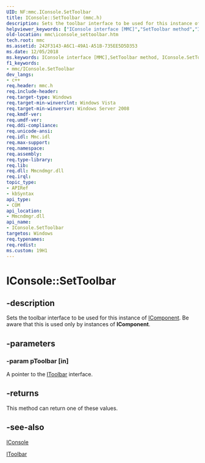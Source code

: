 ```yaml
---
UID: NF:mmc.IConsole.SetToolbar
title: IConsole::SetToolbar (mmc.h)
description: Sets the toolbar interface to be used for this instance of IComponent. Be aware that this is used only by instances of IComponent.
helpviewer_keywords: ["IConsole interface [MMC]","SetToolbar method","IConsole.SetToolbar","IConsole::SetToolbar","SetToolbar","SetToolbar method [MMC]","SetToolbar method [MMC]","IConsole interface","mmc.iconsole_settoolbar","mmc/IConsole::SetToolbar"]
old-location: mmc\iconsole_settoolbar.htm
tech.root: mmc
ms.assetid: 242F3143-A6C1-49A1-A51B-735EE5D5D353
ms.date: 12/05/2018
ms.keywords: IConsole interface [MMC],SetToolbar method, IConsole.SetToolbar, IConsole::SetToolbar, SetToolbar, SetToolbar method [MMC], SetToolbar method [MMC],IConsole interface, mmc.iconsole_settoolbar, mmc/IConsole::SetToolbar
f1_keywords:
- mmc/IConsole.SetToolbar
dev_langs:
- c++
req.header: mmc.h
req.include-header: 
req.target-type: Windows
req.target-min-winverclnt: Windows Vista
req.target-min-winversvr: Windows Server 2008
req.kmdf-ver: 
req.umdf-ver: 
req.ddi-compliance: 
req.unicode-ansi: 
req.idl: Mmc.idl
req.max-support: 
req.namespace: 
req.assembly: 
req.type-library: 
req.lib: 
req.dll: Mmcndmgr.dll
req.irql: 
topic_type:
- APIRef
- kbSyntax
api_type:
- COM
api_location:
- Mmcndmgr.dll
api_name:
- IConsole.SetToolbar
targetos: Windows
req.typenames: 
req.redist: 
ms.custom: 19H1
---
```


# IConsole::SetToolbar


## -description


Sets the toolbar interface to be used for this instance of 
<a href="https://docs.microsoft.com/windows/desktop/api/mmc/nn-mmc-icomponent">IComponent</a>. Be aware that this is used only by instances of 
<b>IComponent</b>.


## -parameters




### -param pToolbar [in]

A pointer to the 
<a href="https://docs.microsoft.com/windows/desktop/api/mmc/nn-mmc-itoolbar">IToolbar</a> interface.


## -returns



This method can return one of these values.




## -see-also




<a href="https://docs.microsoft.com/windows/desktop/api/mmc/nn-mmc-iconsole">IConsole</a>



<a href="https://docs.microsoft.com/windows/desktop/api/mmc/nn-mmc-itoolbar">IToolbar</a>
 

 

